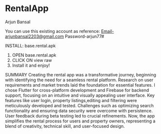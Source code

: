 # RentalApp
Arjun Bansal 

You can use this existing account as reference:
Email-arjunbansal2203@gmail.com
Password-arjun77#

INSTALL: base.rental.apk
1. OPEN base.rental.apk
2. CLICK ON view raw
3. Install it and enjoy!

SUMMARY
Creating the rental app was a transformative journey, beginning with identifying the need for a seamless rental platform. Research on user requirements and market trends laid the foundation for essential features. I chose Flutter for cross-platform development and Firebase for backend support, focusing on an intuitive and visually appealing user interface. Key features like user login, property listings,editing and filtering were meticulously developed and tested. Challenges such as optimizing search functionality and ensuring data security were overcome with persistence. User feedback during beta testing led to crucial refinements. Now, the app simplifies the rental process for users and property owners, representing a blend of creativity, technical skill, and user-focused design.
